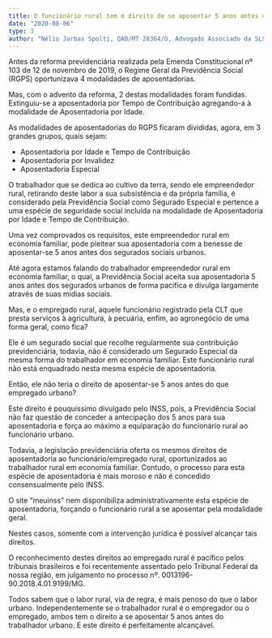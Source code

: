 ```yaml
---
title: O funcionário rural tem o direito de se aposentar 5 anos antes do funcionário urbano
date: "2020-08-06"
type: 3
author: "Nélio Jarbas Spolti, OAB/MT 28364/O, Advogado Associado da SLS"
---
```


Antes da reforma previdenciária realizada pela Emenda Constitucional nº 103 de 12 de novembro de 2019, o Regime Geral da Previdência Social (RGPS) oportunizava 4 modalidades de aposentadorias.

Mas, com o advento da reforma, 2 destas modalidades foram fundidas. Extinguiu-se a aposentadoria por Tempo de Contribuição agregando-a à modalidade de Aposentadoria por Idade.

As modalidades de aposentadorias do RGPS ficaram divididas, agora, em 3 grandes grupos, quais sejam:

- Aposentadoria por Idade e Tempo de Contribuição
- Aposentadoria por Invalidez
- Aposentadoria Especial


O trabalhador que se dedica ao cultivo da terra, sendo ele empreendedor rural, retirando deste labor a sua subsistência e da própria família, é considerado pela Previdência Social como Segurado Especial e pertence a uma espécie de seguridade social incluída na modalidade de Aposentadoria por Idade e Tempo de Contribuição.

Uma vez comprovados os requisitos, este empreendedor rural em economia familiar, pode pleitear sua aposentadoria com a benesse de aposentar-se 5 anos antes dos segurados sociais urbanos.

Até agora estamos falando do trabalhador empreendedor rural em economia familiar, o qual, a Previdência Social aceita sua aposentadoria 5 anos antes dos segurados urbanos de forma pacífica e divulga largamente através de suas mídias sociais.

Mas, e o empregado rural, aquele funcionário registrado pela CLT que presta serviços à agricultura, à pecuária, enfim, ao agronegócio de uma forma geral, como fica?

Ele é um segurado social que recolhe regularmente sua contribuição previdenciária, todavia, não é considerado um Segurado Especial da mesma forma do trabalhador em economia familiar. Este funcionário rural não está enquadrado nesta mesma espécie de aposentadoria.

Então, ele não teria o direito de aposentar-se 5 anos antes do que empregado urbano?

Este direito é pouquíssimo divulgado pelo INSS, pois, a Previdência Social não faz questão de conceder a antecipação dos 5 anos para sua aposentadoria e força ao máximo a equiparação do funcionário rural ao funcionário urbano.

Todavia, a legislação previdenciária oferta os mesmos direitos de aposentadoria ao funcionário/empregado rural, oportunizados ao trabalhador rural em economia familiar. Contudo, o processo para esta espécie de aposentadoria é mais moroso e não é concedido
consensualmente pelo INSS.

O site “meuinss” nem disponibiliza administrativamente esta espécie de aposentadoria, forçando o funcionário rural a se aposentar pela modalidade geral.

Nestes casos, somente com a intervenção jurídica é possível alcançar tais direitos.

O reconhecimento destes direitos ao empregado rural é pacífico pelos tribunais brasileiros e foi recentemente assentado pelo Tribunal Federal da nossa região, em julgamento no processo nº. 0013196-90.2018.4.01.9199/MG.

Todos sabem que o labor rural, via de regra, é mais penoso do que o labor urbano. Independentemente se o trabalhador rural é o empregador ou o empregado, ambos tem o direito a se aposentar 5 anos antes do trabalhador urbano. E este direito é perfeitamente alcançável.
